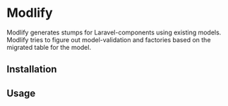 # Modlify
Modlify generates stumps for Laravel-components using existing models. Modlify tries to figure out model-validation and factories based on the migrated table for the model.

## Installation

## Usage
